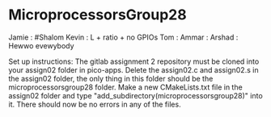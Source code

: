 # MicroprocessorsGroup28

Jamie : #Shalom
Kevin : L + ratio + no GPIOs
Tom : 
Ammar : 
Arshad : Hewwo evewybody


Set up instructions:
The gitlab assignment 2 repository must be cloned into your assign02 folder in pico-apps. Delete the assign02.c and assign02.s in the assign02 folder, the only
thing in this folder should be the microprocessorsgroup28 folder. Make a new CMakeLists.txt file in the assign02 folder and type 
"add_subdirectory(microprocessorsgroup28)" into it. There should now be no errors in any of the files.